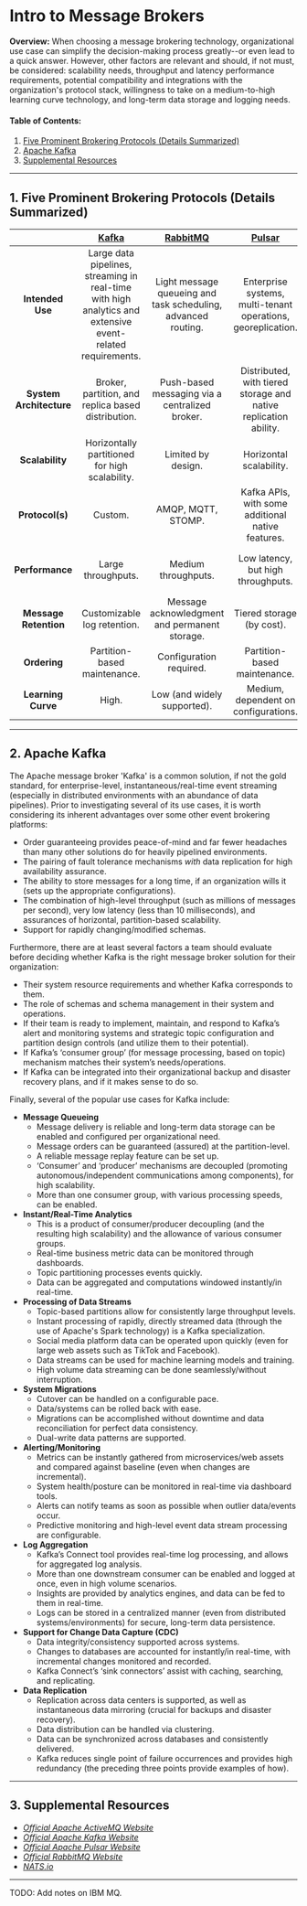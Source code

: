 # Intro to Message Brokers
**Overview:** When choosing a message brokering technology, organizational use case can simplify the decision-making process greatly--or even lead to a quick answer. However, other factors are relevant and should, if not must, be considered: scalability needs, throughput and latency performance requirements, potential compatibility and integrations with the organization's protocol stack, willingness to take on a medium-to-high learning curve technology, and long-term data storage and logging needs.

#### Table of Contents:

1. [Five Prominent Brokering Protocols (Details Summarized)](#brokering-details)
2. [Apache Kafka](#kafka)
3. [Supplemental Resources](#supplemental)
  
<hr />

## <a name="brokering-details">1. Five Prominent Brokering Protocols (Details Summarized)</a>
  
| | [Kafka](https://kafka.apache.org/) | [RabbitMQ](https://www.rabbitmq.com/) | [Pulsar](https://pulsar.apache.org/) | [ActiveMQ](https://activemq.apache.org/) | [NATS](https://nats.io/) |
| :----: | :----: | :----: | :----: | :----: | :----: |
| **Intended Use** | Large data pipelines, streaming in real-time with high analytics and extensive event-related requirements. | Light message queueing and task scheduling, advanced routing. | Enterprise systems, multi-tenant operations, georeplication. | Messaging for enterprise-level, Java-based organizations. | Microservices and IoT integrations that must communicate seamlessly. |
| **System Architecture** | Broker, partition, and replica based distribution. | Push-based messaging via a centralized broker. | Distributed, with tiered storage and native replication ability. | Supports many protocols with its centralized broker. | P2P connections. Broker not required. |
| **Scalability** | Horizontally partitioned for high scalability. | Limited by design. | Horizontal scalability. | Somewhat scalable. | High scalability (for lightweight environments). |
| **Protocol(s)** | Custom. | AMQP, MQTT, STOMP. | Kafka APIs, with some additional native features. | AMQP, JMS, MQTT, STOMP. Can use legacy protocols. | Native NATS protocol. | 
| **Performance** | Large throughputs. | Medium throughputs. | Low latency, but high throughputs. | Medium throughputs. | Very low latency, but for smaller messages. |
| **Message Retention** | Customizable log retention. | Message acknowledgment and permanent storage. | Tiered storage (by cost). | Permanent storage (caching optional). | Permanent storage is optional. |
| **Ordering** | Partition-based maintenance. | Configuration required. | Partition-based maintenance. | Minimal, but customizable. | Not a native feature. |
| **Learning Curve** | High. | Low (and widely supported). | Medium, dependent on configurations. | Low. | Very Low. |

<hr />

## <a name="kafka">2. Apache Kafka</a>
  
The Apache message broker 'Kafka' is a common solution, if not the gold standard, for enterprise-level, instantaneous/real-time event streaming (especially in distributed environments with an abundance of data pipelines). Prior to investigating several of its use cases, it is worth considering its inherent advantages over some other event brokering platforms:

* Order guaranteeing provides peace-of-mind and far fewer headaches than many other solutions do for heavily pipelined environments.
* The pairing of fault tolerance mechanisms *with* data replication for high availability assurance.
* The ability to store messages for a long time, if an organization wills it (sets up the appropriate configurations).
* The combination of high-level throughput (such as millions of messages per second), very low latency (less than 10 milliseconds), and assurances of horizontal, partition-based scalability.
* Support for rapidly changing/modified schemas.
  
Furthermore, there are at least several factors a team should evaluate before deciding whether Kafka is the right message broker solution for their organization:

* Their system resource requirements and whether Kafka corresponds to them. 
* The role of schemas and schema management in their system and operations. 
* If their team is ready to implement, maintain, and respond to Kafka’s alert and monitoring systems and strategic topic configuration and partition design controls (and utilize them to their potential).
* If Kafka’s ‘consumer group’ (for message processing, based on topic) mechanism matches their system’s needs/operations.
* If Kafka can be integrated into their organizational backup and disaster recovery plans, and if it makes sense to do so.
  
Finally, several of the popular use cases for Kafka include:
  
* **Message Queueing**
  + Message delivery is reliable and long-term data storage can be enabled and configured per organizational need.
  + Message orders can be guaranteed (assured) at the partition-level.
  + A reliable message replay feature can be set up.
  + ‘Consumer’ and ‘producer’ mechanisms are decoupled (promoting autonomous/independent communications among components), for high scalability.
  + More than one consumer group, with various processing speeds, can be enabled.
* **Instant/Real-Time Analytics**
  + This is a product of consumer/producer decoupling (and the resulting high scalability) and the allowance of various consumer groups.
  + Real-time business metric data can be monitored through dashboards.
  + Topic partitioning processes events quickly.
  + Data can be aggregated and computations windowed instantly/in real-time.
* **Processing of Data Streams**
  + Topic-based partitions allow for consistently large throughput levels.
  + Instant processing of rapidly, directly streamed data (through the use of Apache's Spark technology) is a Kafka specialization.
  + Social media platform data can be operated upon quickly (even for large web assets such as TikTok and Facebook).
  + Data streams can be used for machine learning models and training.
  + High volume data streaming can be done seamlessly/without interruption.
* **System Migrations**
  + Cutover can be handled on a configurable pace.
  + Data/systems can be rolled back with ease.
  + Migrations can be accomplished without downtime and data reconciliation for perfect data consistency.
  + Dual-write data patterns are supported.
* **Alerting/Monitoring**
  + Metrics can be instantly gathered from microservices/web assets and compared against baseline (even when changes are incremental).
  + System health/posture can be monitored in real-time via dashboard tools.
  + Alerts can notify teams as soon as possible when outlier data/events occur.
  + Predictive monitoring and high-level event data stream processing are configurable.
* **Log Aggregation**
  + Kafka’s Connect tool provides real-time log processing, and allows for aggregated log analysis.
  + More than one downstream consumer can be enabled and logged at once, even in high volume scenarios.
  + Insights are provided by analytics engines, and data can be fed to them in real-time.
  + Logs can be stored in a centralized manner (even from distributed systems/environments) for secure, long-term data persistence.
* **Support for Change Data Capture (CDC)**
  + Data integrity/consistency supported across systems.
  + Changes to databases are accounted for instantly/in real-time, with incremental changes monitored and recorded.
  + Kafka Connect’s ‘sink connectors’ assist with caching, searching, and replicating. 
* **Data Replication**
  + Replication across data centers is supported, as well as instantaneous data mirroring (crucial for backups and disaster recovery).
  + Data distribution can be handled via clustering.
  + Data can be synchronized across databases and consistently delivered.
  + Kafka reduces single point of failure occurrences and provides high redundancy (the preceding three points provide examples of how). 

<hr />

## <a name="supplemental">3. Supplemental Resources</a>

* *[Official Apache ActiveMQ Website](https://activemq.apache.org/)*
* *[Official Apache Kafka Website](https://kafka.apache.org/)*
* *[Official Apache Pulsar Website](https://pulsar.apache.org/)*
* *[Official RabbitMQ Website](https://www.rabbitmq.com/)*
* *[NATS.io](https://nats.io/)*
<hr />
  
TODO: Add notes on IBM MQ.
